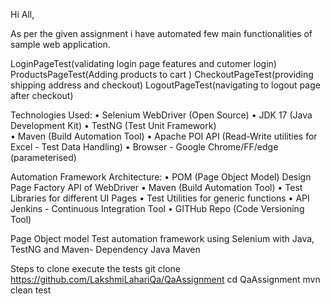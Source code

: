 Hi All,

As per the given assignment i have automated few main functionalities of sample web application.

LoginPageTest(validating login page features and cutomer login)
ProductsPageTest(Adding products to cart )
CheckoutPageTest(providing shipping address and checkout)
LogoutPageTest(navigating to logout page after checkout)

Technologies Used: 
• Selenium WebDriver (Open Source) 
• JDK 17 (Java Development Kit) 
• TestNG (Test Unit Framework)  
• Maven (Build Automation Tool) 
• Apache POI API (Read-Write utilities for Excel - Test Data Handling) 
• Browser - Google Chrome/FF/edge (parameterised)

Automation Framework Architecture: 
• POM (Page Object Model) Design Page Factory API of WebDriver 
• Maven (Build Automation Tool) 
• Test Libraries for different UI Pages 
• Test Utilities for  generic functions 
• API Jenkins - Continuous Integration Tool 
• GITHub Repo (Code Versioning Tool)

Page Object model Test automation framework using Selenium with Java, TestNG and Maven-
Dependency Java Maven


Steps to clone execute the tests
git clone https://github.com/LakshmiLahariQa/QaAssignment
cd QaAssignment
mvn clean test
